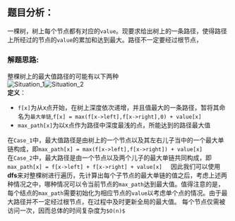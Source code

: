 ## 题目分析：
一棵树，树上每个节点都有对应的`value`。现要求给出树上的一条路径，使得路径上所经过的节点的`value`的累加和达到最大。路径不一定要经过根节点，  

### 解题思路:  
整棵树上的最大值路径的可能有以下两种  
![Situation_1](http://p1.bpimg.com/1949/864c8e584f7cc107.png)![Situation_2](http://p1.bpimg.com/1949/42a12bf1d45f2715.png)  
**定义**：  
+ `f[x]`为从x点开始，在树上深度依次递增，并且值最大的一条路径，暂将其命名为`最大单链`,`f[x] = max(f[x->left],f[x->right],0) + value[x]`  
+ `max_path[x]`为以x点作为路径中深度最浅的点，所能达到的路径最大值

在`Case_1`中，最大值路径是由树上的一个节点以及其左右儿子当中的一个最大单链构成，即`max_path[x] = max(f[x->left],f[x->right]) + value[x]`  
在`Case_2`中，最大路径是由一个节点以及两个儿子的最大单链共同构成，即`max_path[x] = f[x->left] + f[x->right] + value[x]`    
因此我们可以使用**dfs**来对整棵树进行遍历，先计算出每个子节点的最大单链的值之后，考虑上述两种情况之中，哪种情况可以令当前节点的`max_path`达到最大值。值得注意的是，每个结点的`max_path`需要初始化为相应节点的`value`以考虑单个点的情况。由于最大路径并不一定经过根节点，在过程中及时更新全局的最大值。
每个节点仅需被访问一次，因而总体的时间复杂度为`$O(n)$`
